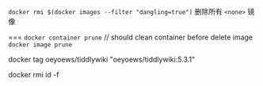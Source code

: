`docker rmi $(docker images --filter "dangling=true")` 删除所有 `<none>` 镜像

=== 
`docker container prune` // should clean container before delete image
`docker image prune`

docker tag oeyoews/tiddlywiki "oeyoews/tiddlywiki:5.3.1"

docker rmi id -f